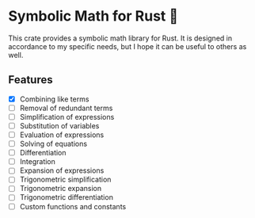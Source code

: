 # Symbolic Math for Rust :1234:

This crate provides a symbolic math library for Rust. It is designed in accordance to my specific needs, but I hope it can be useful to others as well.

## Features

-   [x] Combining like terms
-   [ ] Removal of redundant terms
-   [ ] Simplification of expressions
-   [ ] Substitution of variables
-   [ ] Evaluation of expressions
-   [ ] Solving of equations
-   [ ] Differentiation
-   [ ] Integration
-   [ ] Expansion of expressions
-   [ ] Trigonometric simplification
-   [ ] Trigonometric expansion
-   [ ] Trigonometric differentiation
-   [ ] Custom functions and constants
